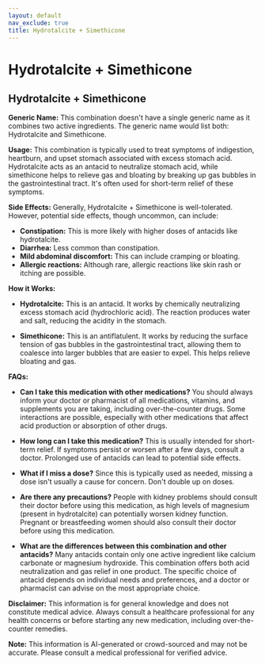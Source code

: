 ```yaml
---
layout: default
nav_exclude: true
title: Hydrotalcite + Simethicone
---
```


# Hydrotalcite + Simethicone

## Hydrotalcite + Simethicone

**Generic Name:**  This combination doesn't have a single generic name as it combines two active ingredients.  The generic name would list both: Hydrotalcite and Simethicone.

**Usage:** This combination is typically used to treat symptoms of indigestion, heartburn, and upset stomach associated with excess stomach acid.  Hydrotalcite acts as an antacid to neutralize stomach acid, while simethicone helps to relieve gas and bloating by breaking up gas bubbles in the gastrointestinal tract.  It's often used for short-term relief of these symptoms.

**Side Effects:**  Generally, Hydrotalcite + Simethicone is well-tolerated. However, potential side effects, though uncommon, can include:

* **Constipation:**  This is more likely with higher doses of antacids like hydrotalcite.
* **Diarrhea:** Less common than constipation.
* **Mild abdominal discomfort:**  This can include cramping or bloating.
* **Allergic reactions:**  Although rare, allergic reactions like skin rash or itching are possible.


**How it Works:**

* **Hydrotalcite:** This is an antacid. It works by chemically neutralizing excess stomach acid (hydrochloric acid).  The reaction produces water and salt, reducing the acidity in the stomach.

* **Simethicone:** This is an antiflatulent.  It works by reducing the surface tension of gas bubbles in the gastrointestinal tract, allowing them to coalesce into larger bubbles that are easier to expel.  This helps relieve bloating and gas.

**FAQs:**

* **Can I take this medication with other medications?**  You should always inform your doctor or pharmacist of all medications, vitamins, and supplements you are taking, including over-the-counter drugs.  Some interactions are possible, especially with other medications that affect acid production or absorption of other drugs.

* **How long can I take this medication?** This is usually intended for short-term relief.  If symptoms persist or worsen after a few days, consult a doctor.  Prolonged use of antacids can lead to potential side effects.

* **What if I miss a dose?**  Since this is typically used as needed, missing a dose isn't usually a cause for concern.  Don't double up on doses.

* **Are there any precautions?**  People with kidney problems should consult their doctor before using this medication, as high levels of magnesium (present in hydrotalcite) can potentially worsen kidney function.  Pregnant or breastfeeding women should also consult their doctor before using this medication.

* **What are the differences between this combination and other antacids?**  Many antacids contain only one active ingredient like calcium carbonate or magnesium hydroxide. This combination offers both acid neutralization and gas relief in one product.  The specific choice of antacid depends on individual needs and preferences, and a doctor or pharmacist can advise on the most appropriate choice.


**Disclaimer:** This information is for general knowledge and does not constitute medical advice. Always consult a healthcare professional for any health concerns or before starting any new medication, including over-the-counter remedies.


**Note:** This information is AI-generated or crowd-sourced and may not be accurate. Please consult a medical professional for verified advice.